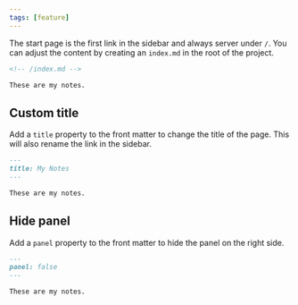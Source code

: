 ```yaml
---
tags: [feature]
---
```


The start page is the first link in the sidebar and always server under `/`. You can adjust the content by creating an `index.md` in the root of the project.

```markdown
<!-- /index.md -->

These are my notes.
```

## Custom title

Add a `title` property to the front matter to change the title of the page. This will also rename the link in the sidebar.

```markdown
---
title: My Notes
---

These are my notes.
```

## Hide panel

Add a `panel` property to the front matter to hide the panel on the right side.

```markdown
---
panel: false
---

These are my notes.
```
